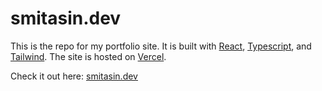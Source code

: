 # smitasin.dev

This is the repo for my portfolio site. It is built with [React](https://www.gatsbyjs.org/), [Typescript](https://www.typescriptlang.org), and [Tailwind](https://tailwindcss.com/). The site is hosted on [Vercel](https://vercel.com//).

Check it out here: [smitasin.dev](https://smitasin.dev)